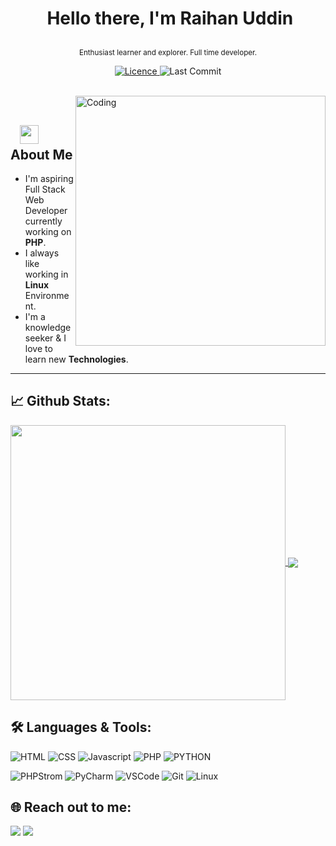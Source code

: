 # <p align="center">️ **Hello there, I'm Raihan Uddin** </p>
<p align="center">️<small>Enthusiast learner and explorer. Full time developer.</small></p>

<p align="center">
<a href="https://img.shields.io/github/license/raihan-uddin/raihan-uddin">
<img alt="Licence" src="https://img.shields.io/github/license/raihan-uddin/raihan-uddin?color=brightgreen&label=LICENCE&logo=MIT"/>
</a>
<img alt="Last Commit" src="https://img.shields.io/github/last-commit/raihan-uddin/raihan-uddin?logo=markdown&label=LAST+UPDATE&color=29bf12&style=flat">
</p>
</br>
<img align="right" alt="Coding" width="400" src="https://media.giphy.com/media/Y4ak9Ki2GZCbJxAnJD/giphy.gif">
</br>

## &nbsp; &nbsp;<img src="https://media.giphy.com/media/WUlplcMpOCEmTGBtBW/giphy.gif" width="30"> **About Me**

- I'm aspiring Full Stack  Web Developer currently working on **PHP**.
- I always like working in **Linux** Environment.
- I'm a knowledge seeker & I love to learn new **Technologies**.

---

## 📈 **Github Stats:**

<a href="https://github.com/raihan-uddin">
<img width="440" align="center" src="https://github-readme-stats.vercel.app/api?username=raihan-uddin&show_icons=true&include_all_commits=true&theme=blue-green&count_private=true">
</a>
<a href="https://github.com/raihan-uddin/github-readme-stats">
<img align="center" src="https://github-readme-stats.anuraghazra1.vercel.app/api/top-langs/?username=raihan-uddin&layout=compact&theme=blue-green" />
</a>

</br>

## 🛠️ **Languages & Tools:**

![HTML](https://img.shields.io/badge/html%20-%23E34F26.svg?&style=for-the-badge&logo=html5&logoColor=white)
![CSS](https://img.shields.io/badge/css%20-%231572B6.svg?&style=for-the-badge&logo=css3&logoColor=white)
![Javascript](https://img.shields.io/badge/-Javascript-ffb400?style=for-the-badge&logo=javascript&logoColor=ffff3f)
![PHP](https://img.shields.io/badge/-Php-blue?style=for-the-badge&logo=php)
![PYTHON](https://img.shields.io/badge/-Python-green?&style=for-the-badge&logo=python&ogoColor=white)

![PHPStrom](https://img.shields.io/badge/-Phpstorm-019733?style=for-the-badge&logo=phpstorm)
![PyCharm](https://img.shields.io/badge/-Pycharm-019733?style=for-the-badge&logo=pycharm)
![VSCode](https://img.shields.io/badge/-vscode-007ACC?style=for-the-badge&logo=visual-studio-code)
![Git](https://img.shields.io/badge/git%20-%23F05032.svg?&style=for-the-badge&logo=git&logoColor=white)
![Linux](https://img.shields.io/badge/-linux-FCC624?style=for-the-badge&logo=linux&logoColor=black)

## 🌐 **Reach out to me:** ️

[<img src="https://img.shields.io/badge/LinkedIn-raihanuddin2-informational?style=for-the-badge&labelColor=black&logo=linkedin&logoColor=0077b5&&color=0077b5"/>][linkedin]
[<img src="https://img.shields.io/badge/Gmail-blackedition.me@gmail.com-informational?style=for-the-badge&labelColor=black&logoColor=d14836&logo=gmail&color=d14836"/>][gmail]

[comment]: <> ([<img src="https://img.shields.io/badge/Github-raihan-uddin-informational?style=for-the-badge&labelColor=black&logo=github&color=7d88e6"/>][github])

[comment]: <> ([<img src="https://img.shields.io/badge/Twitter-@raihanuddin-informational?style=for-the-badge&labelColor=black&logo=twitter&logoColor=#1DA1F2&color=1da1f2"/>][twitter])

<!-- Links of Definitions -->

[linkedin]: https://www.linkedin.com/in/raihan-uddin
[gmail]: mailto:blackedition.me@gmail.com "Lets connect through email"
[github]: https://github.com/raihan-uddin
[licence]: https://github.com/raihan-uddin/raihan-uddin/LICENSE

[comment]: <> ([twitter]: https://twitter.com/raihan.uddin22)
[facebook]: https://facebook.com/raihan.uddin22
